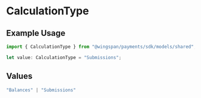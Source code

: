 # CalculationType

## Example Usage

```typescript
import { CalculationType } from "@wingspan/payments/sdk/models/shared";

let value: CalculationType = "Submissions";
```

## Values

```typescript
"Balances" | "Submissions"
```